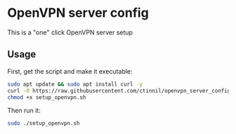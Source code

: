 # OpenVPN server config

This is a "one" click OpenVPN server setup

## Usage

First, get the script and make it executable:

```sh
sudo apt update && sudo apt install curl -y
curl -O https://raw.githubusercontent.com/ctinnil/openvpn_server_config/main/setup_openvpn.sh
chmod +x setup_openvpn.sh
```

Then run it:

```sh
sudo ./setup_openvpn.sh
```